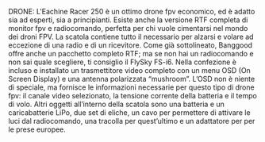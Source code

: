 DRONE:
L'Eachine Racer 250 è un ottimo drone fpv economico, ed è adatto sia ad esperti, sia a principianti. 
Esiste anche la versione RTF completa di monitor fpv e radiocomando, perfetta per chi vuole cimentarsi nel mondo dei droni FPV. 
La scatola contiene tutto il necessario per alzarsi e volare ad eccezione di una radio e di un ricevitore. 
Come già sottolineato, Banggood offre anche un pacchetto completo RTF; 
ma se non hai un radiocomando e non sai quale scegliere, ti consiglio il FlySky FS-i6. 
Nella confezione è incluso e installato un trasmettitore video completo con un menu OSD (On Screen Display) e una antenna 
polarizzata “mushroom”. L’OSD non è niente di speciale, ma fornisce le informazioni necessarie per questo tipo di drone fpv: 
il canale video selezionato, la tensione corrente della batteria e il tempo di volo. 
Altri oggetti all’interno della scatola sono una batteria e un caricabatterie LiPo, due set di eliche, un cavo per permettere di 
attivare le luci dal radiocomando, una tracolla per quest’ultimo e un adattatore per per le prese europee.
